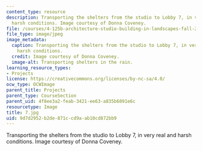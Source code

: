 ```yaml
---
content_type: resource
description: Transporting the shelters from the studio to Lobby 7, in very real and
  harsh conditions. Image courtesy of Donna Coveney.
file: /courses/4-125b-architecture-studio-building-in-landscapes-fall-2005/9d7d2952b2de871ccd9aab10cd872bb9_7.jpg
file_type: image/jpeg
image_metadata:
  caption: Transporting the shelters from the studio to Lobby 7, in very real and
    harsh conditions.
  credit: Image courtesy of Donna Coveney.
  image-alt: Transporting shelters in the rain.
learning_resource_types:
- Projects
license: https://creativecommons.org/licenses/by-nc-sa/4.0/
ocw_type: OCWImage
parent_title: Projects
parent_type: CourseSection
parent_uid: 4f8ee3a2-feab-3421-ee63-a835b6091e6c
resourcetype: Image
title: 7.jpg
uid: 9d7d2952-b2de-871c-cd9a-ab10cd872bb9
---
```

Transporting the shelters from the studio to Lobby 7, in very real and harsh conditions. Image courtesy of Donna Coveney.